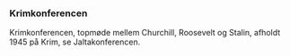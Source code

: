 ### Krimkonferencen


Krimkonferencen, topmøde mellem Churchill, Roosevelt og Stalin, afholdt 1945 på Krim, se Jaltakonferencen.